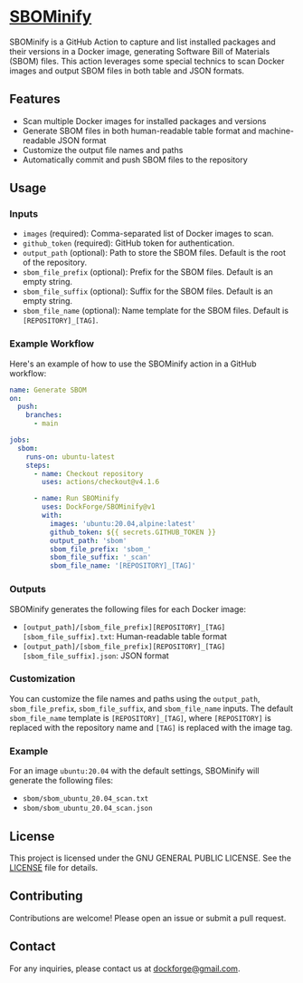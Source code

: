 # [SBOMinify](https://github.com/DockForge/SBOMinify)

SBOMinify is a GitHub Action to capture and list installed packages and their versions in a Docker image, generating Software Bill of Materials (SBOM) files. This action leverages some special technics to scan Docker images and output SBOM files in both table and JSON formats.

## Features

- Scan multiple Docker images for installed packages and versions
- Generate SBOM files in both human-readable table format and machine-readable JSON format
- Customize the output file names and paths
- Automatically commit and push SBOM files to the repository

## Usage

### Inputs

- `images` (required): Comma-separated list of Docker images to scan.
- `github_token` (required): GitHub token for authentication.
- `output_path` (optional): Path to store the SBOM files. Default is the root of the repository.
- `sbom_file_prefix` (optional): Prefix for the SBOM files. Default is an empty string.
- `sbom_file_suffix` (optional): Suffix for the SBOM files. Default is an empty string.
- `sbom_file_name` (optional): Name template for the SBOM files. Default is `[REPOSITORY]_[TAG]`.

### Example Workflow

Here's an example of how to use the SBOMinify action in a GitHub workflow:

```yaml
name: Generate SBOM
on:
  push:
    branches:
      - main

jobs:
  sbom:
    runs-on: ubuntu-latest
    steps:
      - name: Checkout repository
        uses: actions/checkout@v4.1.6

      - name: Run SBOMinify
        uses: DockForge/SBOMinify@v1
        with:
          images: 'ubuntu:20.04,alpine:latest'
          github_token: ${{ secrets.GITHUB_TOKEN }}
          output_path: 'sbom'
          sbom_file_prefix: 'sbom_'
          sbom_file_suffix: '_scan'
          sbom_file_name: '[REPOSITORY]_[TAG]'
```

### Outputs

SBOMinify generates the following files for each Docker image:

- `[output_path]/[sbom_file_prefix][REPOSITORY]_[TAG][sbom_file_suffix].txt`: Human-readable table format
- `[output_path]/[sbom_file_prefix][REPOSITORY]_[TAG][sbom_file_suffix].json`: JSON format

### Customization

You can customize the file names and paths using the `output_path`, `sbom_file_prefix`, `sbom_file_suffix`, and `sbom_file_name` inputs. The default `sbom_file_name` template is `[REPOSITORY]_[TAG]`, where `[REPOSITORY]` is replaced with the repository name and `[TAG]` is replaced with the image tag.

### Example

For an image `ubuntu:20.04` with the default settings, SBOMinify will generate the following files:

- `sbom/sbom_ubuntu_20.04_scan.txt`
- `sbom/sbom_ubuntu_20.04_scan.json`

## License

This project is licensed under the GNU GENERAL PUBLIC LICENSE. See the [LICENSE](LICENSE) file for details.

## Contributing

Contributions are welcome! Please open an issue or submit a pull request.

## Contact

For any inquiries, please contact us at [dockforge@gmail.com](mailto:dockforge@gmail.com).

